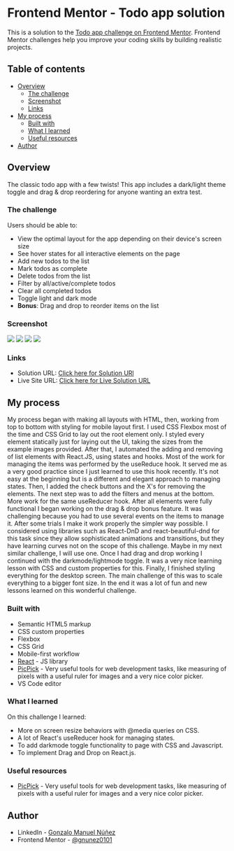 # Frontend Mentor - Todo app solution

This is a solution to the [Todo app challenge on Frontend Mentor](https://www.frontendmentor.io/challenges/todo-app-Su1_KokOW). Frontend Mentor challenges help you improve your coding skills by building realistic projects. 

## Table of contents

- [Overview](#overview)
  - [The challenge](#the-challenge)
  - [Screenshot](#screenshot)
  - [Links](#links)
- [My process](#my-process)
  - [Built with](#built-with)
  - [What I learned](#what-i-learned)
  - [Useful resources](#useful-resources)
- [Author](#author)


## Overview

The classic todo app with a few twists! This app includes a dark/light theme toggle and drag & drop reordering for anyone wanting an extra test.

### The challenge

Users should be able to:

- View the optimal layout for the app depending on their device's screen size
- See hover states for all interactive elements on the page
- Add new todos to the list
- Mark todos as complete
- Delete todos from the list
- Filter by all/active/complete todos
- Clear all completed todos
- Toggle light and dark mode
- **Bonus**: Drag and drop to reorder items on the list

### Screenshot

![](./screenshots/desktop-light.png)
![](./screenshots/desktop-dark.png)
![](./screenshots/mobile-light.png)
![](./screenshots/mobile-dark.png)

### Links

- Solution URL: [Click here for Solution URl](https://github.com/gnunez0101/todo-app)
- Live Site URL: [Click here for Live Solution URL](https://gnunez0101.github.io/todo-app/)

## My process

My process began with making all layouts with HTML, then, working from top to bottom with styling for mobile layout first. I used CSS Flexbox most of the time and CSS Grid to lay out the root element only. I styled every element statically just for laying out the UI, taking the sizes from the example images provided. After that, I automated the adding and removing of list elements with React.JS, using states and hooks. Most of the work for managing the items was performed by the useReduce hook. It served me as a very good practice since I just learned to use this hook recently. It's not easy at the beginning but is a different and elegant approach to managing states. Then, I added the check buttons and the X's for removing the elements. The next step was to add the filters and menus at the bottom. More work for the same useReducer hook. After all elements were fully functional I began working on the drag & drop bonus feature. It was challenging because you had to use several events on the items to manage it. After some trials I make it work properly the simpler way possible. I considered using libraries such as React-DnD and react-beautiful-dnd for this task since they allow sophisticated animations and transitions, but they have learning curves not on the scope of this challenge. Maybe in my next similar challenge, I will use one. Once I had drag and drop working I continued with the darkmode/lightmode toggle. It was a very nice learning lesson with CSS and custom properties for this. Finally, I finished styling everything for the desktop screen. The main challenge of this was to scale everything to a bigger font size. In the end it was a lot of fun and new lessons learned on this wonderful challenge.

### Built with

- Semantic HTML5 markup
- CSS custom properties
- Flexbox
- CSS Grid
- Mobile-first workflow
- [React](https://react.dev/) - JS library
- [PicPick](https://picpick.app/en/) - Very useful tools for web development tasks, like measuring of pixels with a useful ruler for images and a very nice color picker.
- VS Code editor

### What I learned

On this challenge I learned:
- More on screen resize behaviors with @media queries on CSS.
- A lot of React's useReducer hook for managing states.
- To add darkmode toggle functionality to page with CSS and Javascript.
- To implement Drag and Drop on React.js.

### Useful resources

- [PicPick](https://picpick.app/en/) - Very useful tools for web development tasks, like measuring of pixels with a useful ruler for images and a very nice color picker.

## Author

- LinkedIn - [Gonzalo Manuel Núñez](https://www.linkedin.com/in/gnunez0101)
- Frontend Mentor - [@gnunez0101](https://www.frontendmentor.io/profile/gnunez0101)
